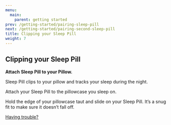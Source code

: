 ```yaml
---
menu:
  main:
    parent: getting started
prev: /getting-started/pairing-sleep-pill
next: /getting-started/pairing-second-sleep-pill
title: Clipping your Sleep Pill
weight: 7
---
```


## Clipping your Sleep Pill


**Attach Sleep Pill to your Pillow.**

Sleep Pill clips to your pillow and tracks your sleep during the night. 
 

Attach your Sleep Pill to the pillowcase you sleep on.


Hold the edge of your pillowcase taut and slide on your Sleep Pill. It’s a snug fit to make sure it doesn’t fall off.


[Having trouble?](http://guide.hello.is/troubleshoot/attaching-sleep-pill/)


	
